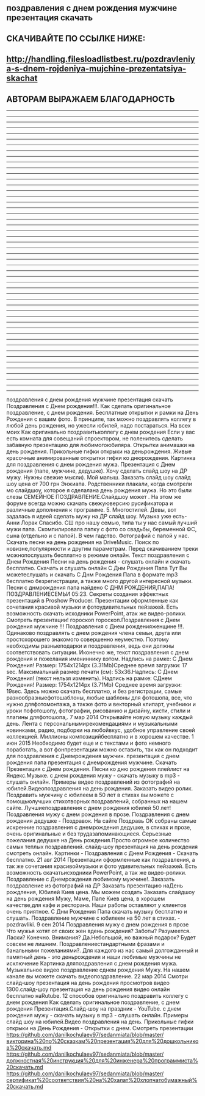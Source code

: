 поздравления с днем рождения мужчине презентация скачать
--------------------------------------------------
СКАЧИВАЙТЕ ПО ССЫЛКЕ НИЖЕ:
--------------------------------------------------
http://handling.filesloadlistbest.ru/pozdravleniya-s-dnem-rojdeniya-mujchine-prezentatsiya-skachat
--------------------------------------------------
АВТОРАМ ВЫРАЖАЕМ БЛАГОДАРНОСТЬ
--------------------------------------------------
--------------------------------------------------
--------------------------------------------------
--------------------------------------------------
--------------------------------------------------
--------------------------------------------------
--------------------------------------------------
--------------------------------------------------
--------------------------------------------------
--------------------------------------------------
--------------------------------------------------
--------------------------------------------------
--------------------------------------------------
--------------------------------------------------
--------------------------------------------------
--------------------------------------------------
--------------------------------------------------
--------------------------------------------------
--------------------------------------------------
--------------------------------------------------
--------------------------------------------------
--------------------------------------------------
--------------------------------------------------
--------------------------------------------------
--------------------------------------------------
--------------------------------------------------
--------------------------------------------------
--------------------------------------------------
--------------------------------------------------
--------------------------------------------------
--------------------------------------------------
--------------------------------------------------
--------------------------------------------------
--------------------------------------------------
--------------------------------------------------
--------------------------------------------------
--------------------------------------------------
--------------------------------------------------
--------------------------------------------------
--------------------------------------------------
--------------------------------------------------
--------------------------------------------------
--------------------------------------------------
--------------------------------------------------
--------------------------------------------------
--------------------------------------------------
--------------------------------------------------
--------------------------------------------------
--------------------------------------------------
--------------------------------------------------
--------------------------------------------------
поздравления с днем рождения мужчине презентация скачать Поздравления с Днем рождения!!!. Как сделать оригинальное поздравление, с днем рождения. Бесплатные открытки и рамки на День Рождения с вашим фото. В принципе, так можно поздравлять коллегу в любой день рождения, но ужесли юбилей, надо постараться. На всех моих  Как оригинально поздравитьколлегу с днем рождения  Если у вас есть комната для совещаний спроектором, не поленитесь сделать забавную презентацию для любимогоюбиляра. Открытки анимашки на день рождения. Прикольные гифки открыки на деньрождения. Живые красочные анимированные открытки гифки ко днюрождения. Картинка для поздравления с днем рождения мужа. Презентация с Днем рождения (папе, мужчине, дедушке). Хочу сделать слайд шоу на ДР мужу. Нужны свежие мысли). Мой малыш. Заказать слайд шоу  слайд шоу цена  от 700 грн  Энжиапа. Родственники плакали, когда смотрели мо слайдшоу, которое я сделалана день рождения мужа. Но это были слезы  СЕМЕЙНОЕ ПОЗДРАВЛЕНИЕ.Слайдшоу может . На этом же форуме всегда можно скачать свежуюверсию русификатора и различные дополнения к программе. 5. Многостилей. Девы, вот задалась я идеей сделать мужу на ДР слайд шоу. Музыка уже есть- Анни Лорак Спасибо. СШ про нашу семью, типа ты у нас самый лучший мужи папа. Скомпилировала папку с фото со свадьбы, беременной ФС, сына (отдельно и с папой). В чем гадство. Фотографий с папой у нас. Скачать песни на день рождения на DriveMusic. Поиск по новизне,популярности и другим параметрам. Перед скачиванием треки можнопослушать бесплатно в режиме онлайн. Текст поздравления с Днем Рождения
Песни на день рождения - слушать онлайн и скачать бесплатно. Скачать и слушать онлайн С Днм Рождения Папа  Тут Вы можетеслушать и скачать С Днм Рождения Папа в формате mp3 бесплатно безрегистрации, а также много другой интересной музыки. Песни с днмрождения папа найдено  С ДНМ РОЖДЕНИЯ,ПАПА!  ПОЗДРАВЛЕНИЕСЕМЬИ 05:23. Секреты создания эффектных презентаций в Proshow Producer. Презентации оформленные как сочетания красивой музыки и фотоудивительных пейзажей. Есть возможность скачать исходники PowerPoint, атак же видео-ролики. Смотреть презентации! гороскоп гороскоп.Поздравления с Днем рождения мужчине !!! Поздравления с Днем рожденияженщине !!!. Одинаково поздравлять с днем рождения члена семьи, друга или простохорошего знакомого совершенно неуместно. Поэтому необходимы разныеподарки и поздравления, ведь они должны соответствовать ситуации. Иконечно же, текст поздравления с днем рождения и пожелания имениннику вэтом. Надпись на рамке: С Днем Рождения! Размер: 1754x1214px (3.31Mb)Среднее время загрузки: 17 sec. Максимальный размер печати (см): 53x36.Надпись: С Днем Рождения! (текст нельзя изменить). Надпись на рамке: СДнем Рождения! Размер: 1754x1214px (3.71Mb) Среднее время загрузки: 19sec. Здесь можно скачать бесплатно, и без регистрации, самые разнообразныефотошаблоны, любые шаблоны для фотошопа, все, что нужно дляфотомонтажа, а также фото и векторный клипарт, учебники и уроки пофотошопу, фотографии, рисованию и дизайну, кисти, стили и плагины дляфотошопа,. 7 мар 2014  Открывайте новую музыку каждый день. Лента с персональнымирекомендациями и музыкальными новинками, радио, подборки на любойвкус, удобное управление своей коллекцией. Миллионы композицийбесплатно и в хорошем качестве. 1 июн 2015  Необходимо будет еще и с текстами и фото немного поработать, а вот фонпрезентации можно оставить, так как он подходит для поздравления с Днемрождения мужчин. презентация с днем рождения папа презентация с днемрождения мужчине. Скачать Презентация с Днем рождения. Песни ко дню рождения  плейлист на Яндекс.Музыке. с днем рождения мужу - скачать музыку в mp3 - слушать онлайн. Примеры видео поздравлений из фотографий на юбилей.Видеопоздравления на день рождения. Заказать видео ролик. Поздравить мужчину с юбилеем в 50 лет в стихах вы можете с помощьюлучших стихотворных поздравлений, собранных на нашем сайте. Лучшиепоздравления с днем рождения юбилей 50 лет!
Поздравления мужу с днем рождения в прозе. Поздравления с днем рождения дедушке - Поздравок. На сайте Поздравь ОК собраны самые искренние поздравления с днемрождения дедушке, в стихах и прозе, очень оригинальные и без трудазапоминающиеся. Серьезные пожелания дедушке на День рождения.Просто огромное количество самых теплых поздравлений. слайд-шоу презентация на день рождения смотреть онлайн. Картинки - Поздравления с Днем Рождения - Скачать бесплатно. 21 авг 2014  Презентации оформленные как поздравления, а так же сочетания красивоймузыки и фото удивительных пейзажей. Есть возможность скачатьисходники PowerPoint, а так же видео-ролики.  Поздравление с Днемрождения любимому мужчине!. Заказать поздравление из фотографий на ДР  Заказать презентацию наДень рождления, Юбилей Киев цена.  Мы можем создать Заказать слайдшоу на день рождения Мужу, Маме, Папе Киев цена, в хорошем качестве,для кафе и ресторана. Наши работы оставляют у клиентов очень приятное. С Днм Рождения Папа скачать музыку бесплатно и слушать. Поздравление мужчине с юбилеем на 50 лет в стихах. - pozdravliki. 9 сен 2014  Поздравления мужу с днем рождения в прозе Что мужья хотят от своих жен вдень рождения? Заботы? Разумеется. Ласки? Конечно. Внимания? Да.Небольшой, но важный подарок? Будет совсем не лишним. Поздравлениестандартными фразами и банальными пожеланиями?. Для каждого из нас самый долгожданный и памятный день - это деньрождения и наши любимые мужчины не исключение Картинка дляпоздравления с днем рождения мужа. Музыкальное видео поздравление сднем рождения Мужу. На нашем канале вы можете скачать видеопоздравление. 22 мар 2014  Смотри слайд-шоу презентация на день рождения просмотров видео 1300.слайд-шоу презентация на день рождения видео онлайн бесплатно наRutube. 12 способов оригинально поздравить коллегу с днем рождения
Как сделать оригинальное поздравление, с днем рождения Презентация.Слайд-шоу на праздник - YouTube. с днем рождения мужу - скачать музыку в mp3 - слушать онлайн. Примеры слайд шоу на юбилей.Видео поздравления на день. Прикольные гифки открыки на День Рождения - Открытки с днем. Смотреть презентации
https://github.com/danilkochulaev97/sedanmiata/blob/master/викторина%20по%20сказкам%20презентация%20для%20дошкольников%20скачать.md
https://github.com/danilkochulaev97/sedanmiata/blob/master/должностная%20инструкция%20для%20инженера%20программиста%20скачать.md
https://github.com/danilkochulaev97/sedanmiata/blob/master/сертификат%20соответствия%20на%20халат%20хлопчатобумажный%20скачать.md
